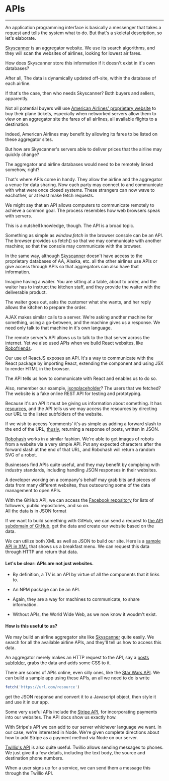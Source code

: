 # APIs
---

An application programming interface is basically a messenger that takes a request and
tells the system what to do. But that's a skeletal description, so let's elaborate.

[Skyscanner](https://www.skyscanner.com) is an aggregator website. We use its search algorithms, 
and they will scan the websites of airlines, looking for lowest air fares. 

How does Skyscanner store this information if it doesn't exist in it's own databases?

After all, The data is dynamically updated off-site, within the database of each airline.

If that's the case, then who needs Skyscanner? Both buyers and sellers, apparently.

Not all potential buyers will use [American Airlines' proprietary website](https://www.aa.com) to
buy their plane tickets, especially when networked servers allow them to view on an aggregator site 
the fares of all airlines, all available flights to a destination. 

Indeed, American Airlines may benefit by allowing its fares to be listed on these aggregator sites. 

But how are Skyscanner's servers able to deliver prices that the airline may quickly change?

The aggregator and airline databases would need to be remotely linked somehow, right?

That's where APIs come in handy. They allow the airline and the aggregator a venue for data sharing.
Now each party may connect to and communicate with what were once closed systems. 
These strangers can now wave to eachother, or at least make fetch requests.

We might say that an API allows computers to communicate remotely to achieve a common goal. The process resembles
how web browsers speak with servers. 

This is a nutshell knowledge, though. The API is a broad topic.

Something as simple as _window.fetch_ in the browser console can be an API. The browser provides 
us fetch() so that we may communicate with another machine; so that the console may
communicate with the browser.

In the same way, although [Skyscanner]( https://www.skyscanner.com) doesn't
have access to the proprietary databases of AA, Alaska, etc. all the other
airlines use APIs or give access through APIs so that aggregators can also have that
information. 

Imagine having a waiter.  You are sitting at a table, about to order, and the
waiter has to instruct the kitchen staff, and they provide the waiter with
the deliverable product.

The waiter goes out, asks the customer what she wants, and her reply allows the
kitchen to prepare the order.

AJAX makes similar calls to a server. We're asking another
machine for something, using a go-between, and the machine gives us a response.
We need only talk to that machine in it's own language.

The remote server's API allows us to talk to the that server across the internet. Yet
we also used APIs when we build React websites, like [Robofriends](https://charlytron.github.io/robofriend).

Our use of ReactJS exposes an API. It's a way to communicate with the React package
by importing React, extending the component and using JSX to render HTML in the
browser.

The API tells us how to communicate with React and enables us to do so. 

Also, remember our example,
[jsonplaceholder](https://jsonplaceholder.typicode.com/)? The users that we
fetched?  The website is a fake online REST API for testing and prototyping.

Because it's an API it must be giving us information about something. It 
has [resources](https://jsonplaceholder.typicode.com/users), and the API tells 
us we may access the resources by directing our URL to the listed subfolders of
the website.

If we wish to access 'comments' it's as simple as adding a forward slash to the
end of the URL, [thusly](https://jsonplaceholder.typicode.com/posts), returning
a response of posts, written in JSON.

[Robohash](https://robohash.org/) works in a similar fashion. We're able to get
images of robots from a website via a very simple API. Put any expected
characters after the forward slash at the end of that URL, and Robohash will
return a random SVG of a robot.

Businesses find APIs quite useful, and they may benefit by complying with
industry standards, including handling JSON responses in their websites. 

A developer working on a company's behalf may grab bits and pieces of data from
many different websites, thus outsourcing some of the data management to open
APIs.

With the GitHub API, we can access the [Facebook repository](https://api.github.com/users/facebook) 
for lists of followers, public repositories, and so on.  
All the data is in JSON format 

If we want to build something with GitHub, we can send a request to 
[the API subdomain of GitHub](https://api.github.com/users/facebook),
get the data and create our website based on the data. 

We can utilize both XML as well as JSON to build our site. Here is a 
[sample API in XML](https://www.w3schools.com/xml/simple.xml) that
shows us a breakfast menu. We can request this data through HTTP
and return that data.

#### Let's be clear: APIs are not just websites. 

- By definition, a TV is an API by virtue  of all
the components that it links to.

- An NPM package can be an API. 

- Again, they are a way for machines to communicate, to share information. 

- Without APIs, the World Wide Web, as we now know it woudm't exist.

#### How is this useful to us?

We may build an airline aggregator site like [Skyscanner](https://www.skyscanner.com)
quite easily. We search for all the available airline APIs, and they'll tell us 
how to access this data.

An aggregator merely makes an HTTP request to the API, say a [posts
subfolder](https://jsonplacehoder.typicode.com/posts), grabs the data and adds
some CSS to it.

There are scores of APIs online, even silly ones, like the [Star Wars
API](swapi.dev). We can build a sample app using these APIs, an all we need to
do is write 
```js
fetch('https://url.com/resource')
```
get the JSON response and
convert it to a Javascript object, then style it and use it in our app.

Some very useful APIs include the [Stripe API](https://stripe.com/docs/api/node#balance_object),
for incorporating payments into our websites.  The API docs show us exactly how.

With Stripe's API we can add to our server whichever language we want.  In our
case, we're interested in Node. We're given complete directions about how to add 
Stripe as a payment method via Node on our server.

[Twillio's API](https://www.twilio.com/docs/sms/send-messages) is also quite
useful. Twillio allows sending messages to phones. We just give it a few
details, including the text body, the source and destination phone numbers.

When a user signs up for a service, we can send them a message this through the
Twillio API. 


